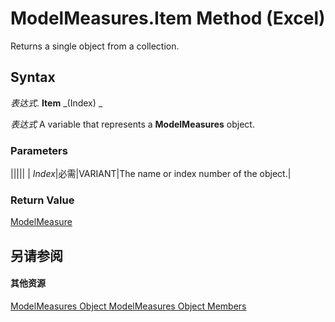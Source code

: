 
# ModelMeasures.Item Method (Excel)

Returns a single object from a collection.


## Syntax

 _表达式_. **Item** _(Index) _

 _表达式_ A variable that represents a **ModelMeasures** object.


### Parameters



|||||
| _Index_|必需|VARIANT|The name or index number of the object.|

### Return Value

[ModelMeasure](0df4620a-e250-a68e-7000-6959cde08f3e.md)


## 另请参阅


#### 其他资源


[ModelMeasures Object ](b0edac9a-e10d-ec51-d9e7-6fa8a29dcda8.md)
[ModelMeasures Object Members](http://msdn.microsoft.com/library/10475bee-fae3-7248-b904-d3f58f478969%28Office.15%29.aspx)